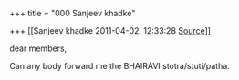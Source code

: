 +++
title = "000 Sanjeev khadke"

+++
[[Sanjeev khadke	2011-04-02, 12:33:28 [Source](https://groups.google.com/g/samskrita/c/RKgWekIfwzc)]]



dear members,

Can any body forward me the BHAIRAVI stotra/stuti/patha.

